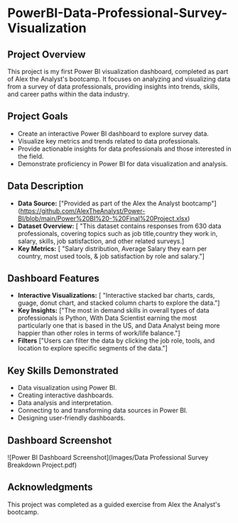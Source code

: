 # PowerBI-Data-Professional-Survey-Visualization

## Project Overview

This project is my first Power BI visualization dashboard, completed as part of Alex the Analyst's bootcamp. It focuses on analyzing and visualizing data from a survey of data professionals, providing insights into trends, skills, and career paths within the data industry.

## Project Goals

* Create an interactive Power BI dashboard to explore survey data.
* Visualize key metrics and trends related to data professionals.
* Provide actionable insights for data professionals and those interested in the field.
* Demonstrate proficiency in Power BI for data visualization and analysis.

## Data Description

* **Data Source:** ["Provided as part of the Alex the Analyst bootcamp"] (https://github.com/AlexTheAnalyst/Power-BI/blob/main/Power%20BI%20-%20Final%20Project.xlsx)
* **Dataset Overview:** [ "This dataset contains responses from 630 data professionals, covering topics such as job title,country they work in, salary, skills, job satisfaction, and other related surveys.]
* **Key Metrics:** [ "Salary distribution, Average Salary they earn per country,  most used tools, & job satisfaction by role and salary."]

## Dashboard Features

* **Interactive Visualizations:** [ "Interactive stacked bar charts, cards, guage, donut chart, and stacked column charts to explore the data."]
* **Key Insights:** ["The most in demand skills in overall types of data professionals is Python, With Data Scientist earning the most particularly one that is based in the US, and Data Analyst being more happier than other roles in terms of work/life balance."]
* **Filters** ["Users can filter the data by clicking the job role, tools,  and location to explore specific segments of the data."]


## Key Skills Demonstrated

* Data visualization using Power BI.
* Creating interactive dashboards.
* Data analysis and interpretation.
* Connecting to and transforming data sources in Power BI.
* Designing user-friendly dashboards.

## Dashboard Screenshot
![Power BI Dashboard Screenshot](Images/Data Professional Survey Breakdown Project.pdf)

## Acknowledgments

This project was completed as a guided exercise from Alex the Analyst's bootcamp.
